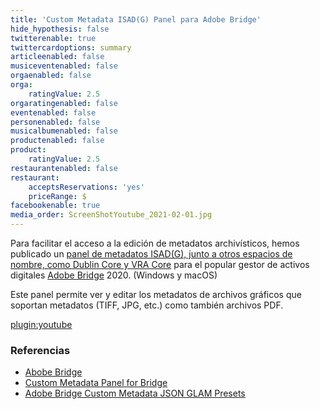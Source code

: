 ```yaml
---
title: 'Custom Metadata ISAD(G) Panel para Adobe Bridge'
hide_hypothesis: false
twitterenable: true
twittercardoptions: summary
articleenabled: false
musiceventenabled: false
orgaenabled: false
orga:
    ratingValue: 2.5
orgaratingenabled: false
eventenabled: false
personenabled: false
musicalbumenabled: false
productenabled: false
product:
    ratingValue: 2.5
restaurantenabled: false
restaurant:
    acceptsReservations: 'yes'
    priceRange: $
facebookenable: true
media_order: ScreenShotYoutube_2021-02-01.jpg
---
```


Para facilitar el acceso a la edición de metadatos archivísticos, hemos publicado un [panel de metadatos ISAD(G), junto a otros espacios de nombre, como Dublin Core y VRA Core](https://github.com/MuseosAbiertos/Adobe-Bridge-Custom-Metadata-JSON-Presets) para el popular gestor de activos digitales [Adobe Bridge](https://www.adobe.com/la/products/bridge.html) 2020. (Windows y macOS)

Este panel permite ver y editar los metadatos de archivos gráficos que soportan metadatos (TIFF, JPG, etc.) como también archivos PDF.


[plugin:youtube](https://youtu.be/h_MMW1qADvA)


### Referencias

* [Abobe Bridge](https://www.adobe.com/la/products/bridge.html) 
* [Custom Metadata Panel for Bridge](https://github.com/adobe-dmeservices/custom-metadata)
* [Adobe Bridge Custom Metadata JSON GLAM Presets](https://github.com/MuseosAbiertos/Adobe-Bridge-Custom-Metadata-JSON-Presets) 

